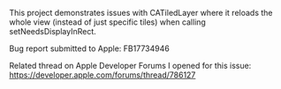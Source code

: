 This project demonstrates issues with CATiledLayer where it reloads the whole view (instead of just specific tiles) when calling setNeedsDisplayInRect.

Bug report submitted to Apple: FB17734946

Related thread on Apple Developer Forums I opened for this issue: https://developer.apple.com/forums/thread/786127
